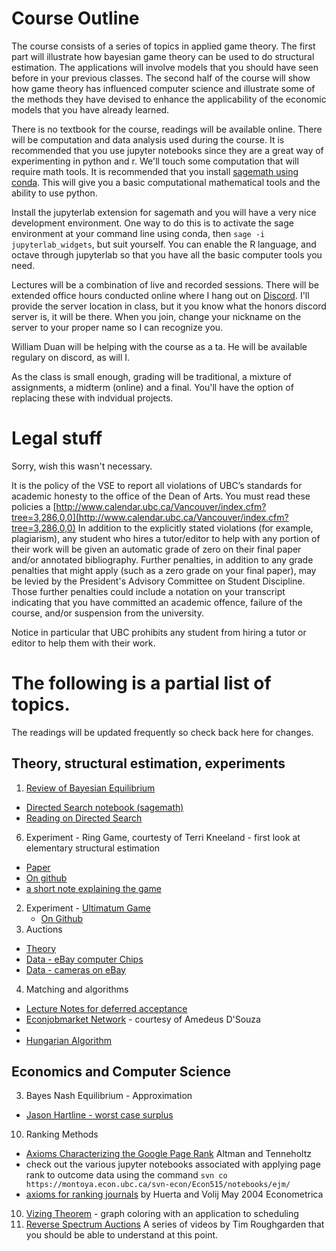 # Course Outline

The course consists of a series of topics in applied game theory.  The first part will illustrate how bayesian game theory can be used to do 
structural estimation.  The applications will involve models that you should have seen before in your previous classes.  The second half of the 
course will show how game theory has influenced computer science and illustrate some of the methods they have devised to enhance the applicability
of the economic models that you have already learned.

There is no textbook for the course, readings will be available online. There will be computation and data analysis used during the course.  It is
recommended that you use jupyter notebooks since they are a great way of experimenting in python and r.  We'll touch some computation that will require
math tools.  It is recommended that you install [sagemath using conda](https://doc.sagemath.org/html/en/installation/conda.html).  This will give you a basic 
computational mathematical tools and the ability to use python.

Install the jupyterlab extension for sagemath and you will have a very nice development environment.  One way to do this is to activate the sage environment at your 
command line using conda, then `sage -i jupyterlab_widgets`, but suit yourself.  You can enable the R language, and octave through jupyterlab so that you have all the 
basic computer tools you need.

Lectures will be a combination of live and recorded sessions.  There will be extended office hours conducted online where I hang out on [Discord](https://discord.com).  I'll
provide the server location in class, but it you know what the honors discord server is, it will be there.  When you join, change your nickname on the server to your proper name so I can recognize you.

William Duan will be helping with the course as a ta.  He will be available regulary on discord, as will I.

As the class is small enough, grading will be traditional, a mixture of assignments, a midterm (online) and a final.  You'll have the option of replacing these with indvidual
projects.



# Legal stuff

Sorry, wish this wasn't necessary.

It is the policy of the VSE to report all violations of UBC’s standards for academic honesty to the office of the Dean of Arts. You must read these policies a [http://www.calendar.ubc.ca/Vancouver/index.cfm?tree=3,286,0,0](http://www.calendar.ubc.ca/Vancouver/index.cfm?tree=3,286,0,0) In addition to the explicitly stated violations (for example, plagiarism), any student who hires a tutor/editor to help with any portion of their work will be given an automatic grade of zero on their final paper and/or annotated bibliography. Further penalties, in addition to any grade penalties that might apply (such as a zero grade on your final paper), may be levied by the President's Advisory Committee on Student Discipline. Those further penalties could include a notation on your transcript indicating that you have committed an academic offence, failure of the course, and/or suspension from the university. 

Notice in particular that UBC prohibits any student from hiring a tutor or editor to help them with their work.

# The following is a partial list of topics. 

The readings will be updated frequently so check back here for changes.

## Theory, structural estimation, experiments

1. [Review of Bayesian Equilibrium](https://montoya.econ.ubc.ca/Econ600/bayesian.pdf)
  * [Directed Search notebook (sagemath)](https://github.com/michaelpetersubc/notebooks/blob/master/Econ306/directed_search/directed_search_2.ipynb)
  * [Reading on Directed Search](https://montoya.econ.ubc.ca/Econ600/directed_search.pdf)
6. Experiment - Ring Game, courtesty of Terri Kneeland - first look at elementary structural estimation
  * [Paper](http://www.tkneeland.com/uploads/9/5/4/8/95483354/ecta11983.pdf)
  * [On github](https://github.com/michaelpetersubc/notebooks/tree/master/Econ515/ring_game)
  * [a short note explaining the game](https://montoya.econ.ubc.ca/Econ306/terri_experiment.pdf)
2. Experiment - [Ultimatum Game](https://montoya.econ.ubc.ca/Econ600/mike_reference_offer.pdf)
    * [On Github](https://github.com/michaelpetersubc/notebooks/tree/master/Econ515/ultimatum_game)
3. Auctions
  * [Theory](https://montoya.econ.ubc.ca/Econ600/auctions.pdf)
  * [Data - eBay computer Chips](https://github.com/michaelpetersubc/notebooks/tree/master/processors)
  * [Data - cameras on eBay](https://github.com/michaelpetersubc/notebooks/tree/master/eBay)
4.  Matching and algorithms
  * [Lecture Notes for deferred acceptance](http://montoya.econ.ubc.ca/Econ600/matching.pdf)
  * [Econjobmarket Network](https://sage.microeconomics.ca) - courtesy of Amedeus D'Souza
  * 
  * [Hungarian Algorithm](https://montoya.econ.ubc.ca/Econ514/hungarian.pdf)
  
## Economics and Computer Science
3. Bayes Nash Equilibrium - Approximation
  * [Jason Hartline - worst case surplus](http://jasonhartline.com/MDnA/MDnA-chX.pdf)
10. Ranking Methods
  * [Axioms Characterizing the Google Page Rank](https://www.cse.huji.ac.il/~noam/econcs/p1-altman.pdf) Altman and Tenneholtz
  * check out the various jupyter notebooks associated with applying page rank to outcome data using the command `svn co https://montoya.econ.ubc.ca/svn-econ/Econ515/notebooks/ejm/`
  * [axioms for ranking journals](https://www.jstor.org/stable/3598842?seq=1#metadata_info_tab_contents) by Huerta and Volij May 2004 Econometrica
10. [Vizing Theorem](https://montoya.econ.ubc.ca/Econ600/vizing.pdf) - graph coloring with an application to scheduling
10. [Reverse Spectrum Auctions](https://www.youtube.com/watch?v=jf_2_XHrpmE&list=PLEGCF-WLh2RK6lq3iSsiU84rWVee3A-hz&index=38) A series of videos by
    Tim Roughgarden that you should be able to  understand at this point.